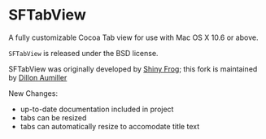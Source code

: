 # SFTabView
A fully customizable Cocoa Tab view for use with Mac OS X 10.6 or above.

`SFTabView` is released under the BSD license.

SFTabView was originally developed by [Shiny Frog][1]; this fork is maintained by [Dillon Aumiller][2]

New Changes:
  * up-to-date documentation included in project
  * tabs can be resized
  * tabs can automatically resize to accomodate title text

[1]:https://github.com/shinyfrog/SFTabView
[2]:https://github.com/daumiller


